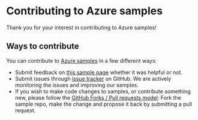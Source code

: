 # Contributing to Azure samples

Thank you for your interest in contributing to Azure samples!

## Ways to contribute

You can contribute to [Azure samples](https://github.com/Azure-Samples/app-service-dotnet-manage-storage-connections-for-web-apps-on-linux) in a few different ways:

- Submit feedback on [this sample page](https://azure.microsoft.com/documentation/samples/app-service-dotnet-manage-storage-connections-for-web-apps-on-linux/) whether it was helpful or not.  
- Submit issues through [issue tracker](https://github.com/Azure-Samples/app-service-dotnet-manage-storage-connections-for-web-apps-on-linux/issues) on GitHub. We are actively monitoring the issues and improving our samples.
- If you wish to make code changes to samples, or contribute something new, please follow the [GitHub Forks / Pull requests model](https://help.github.com/articles/fork-a-repo/): Fork the sample repo, make the change and propose it back by submitting a pull request.